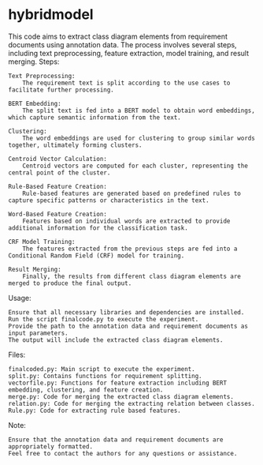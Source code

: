 # hybridmodel
This code aims to extract class diagram elements from requirement documents using annotation data. The process involves several steps, including text preprocessing, feature extraction, model training, and result merging.
Steps:

    Text Preprocessing:
        The requirement text is split according to the use cases to facilitate further processing.

    BERT Embedding:
        The split text is fed into a BERT model to obtain word embeddings, which capture semantic information from the text.

    Clustering:
        The word embeddings are used for clustering to group similar words together, ultimately forming clusters.

    Centroid Vector Calculation:
        Centroid vectors are computed for each cluster, representing the central point of the cluster.

    Rule-Based Feature Creation:
        Rule-based features are generated based on predefined rules to capture specific patterns or characteristics in the text.

    Word-Based Feature Creation:
        Features based on individual words are extracted to provide additional information for the classification task.

    CRF Model Training:
        The features extracted from the previous steps are fed into a Conditional Random Field (CRF) model for training.

    Result Merging:
        Finally, the results from different class diagram elements are merged to produce the final output.

Usage:

    Ensure that all necessary libraries and dependencies are installed.
    Run the script finalcode.py to execute the experiment.
    Provide the path to the annotation data and requirement documents as input parameters.
    The output will include the extracted class diagram elements.

Files:

    finalcoded.py: Main script to execute the experiment.
    split.py: Contains functions for requirement splitting.
    vectorfile.py: Functions for feature extraction including BERT embedding, clustering, and feature creation.
    merge.py: Code for merging the extracted class diagram elements.
    relation.py: Code for merging the extracting relation between classes.
    Rule.py: Code for extracting rule based features.

Note:

    Ensure that the annotation data and requirement documents are appropriately formatted.
    Feel free to contact the authors for any questions or assistance.
